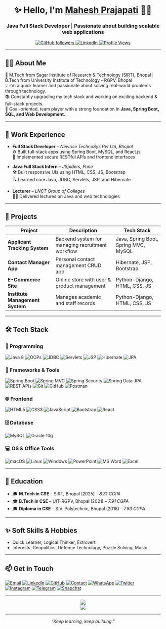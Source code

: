 <div align="center"> 

  # ✨ Hello, I'm [Mahesh Prajapati]((https://github.com/maheshlidhora)) 👨‍💻
  
  <h3 align="center">Java Full Stack Developer | Passionate about building scalable web applications</h3>
  
</div>

<p align="center">
  <a href="https://github.com/maheshlidhora">
    <img src="https://img.shields.io/github/followers/maheshlidhora?label=Follow&style=social" alt="GitHub followers" />
  </a>
  <a href="https://www.linkedin.com/in/maheshlidhora/">
    <img src="https://img.shields.io/badge/LinkedIn-blue?logo=linkedin&logoColor=white" alt="LinkedIn" />
  </a>
  <a href="https://github.com/maheshprajapati" target="_blank">
    <img src="https://komarev.com/ghpvc/?username=maheshprajapati&label=Profile%20Views&color=0e75b6&style=flat" alt="Profile Views">
  </a>
</p>

---

## 🧑‍💻 About Me
🚀 M.Tech from Sagar Institute of Research & Technology (SIRT), Bhopal | B.Tech from University Institute of Technology - RGPV, Bhopal  
💡 I'm a quick learner and passionate about solving real-world problems through technology.  
📚 Constantly upgrading my tech stack and working on exciting backend & full-stack projects.  
🎯 Goal-oriented, team player with a strong foundation in **Java, Spring Boot, SQL, and Web Development**.

---

## 💼 Work Experience

- **Full Stack Developer** – *Newrise TechnoSys Pvt Ltd, Bhopal*  
  ⚙️ Built full-stack apps using Spring Boot, MySQL, and React.js  
  🔧 Implemented secure RESTful APIs and frontend interfaces

- **Java Full Stack Intern** – *JSpiders, Pune*  
  🛠️ Built responsive UIs using HTML, CSS, JS, Bootstrap  
  🔍 Learned core Java, JDBC, Servlets, JSP, and Hibernate

- **Lecturer** – *LNCT Group of Colleges*  
  👨‍🏫 Delivered lectures on Java and web technologies

---

## 🚀 Projects

| Project | Description | Tech Stack |
|--------|-------------|------------|
| **Applicant Tracking System** | Backend system for managing recruitment workflow | Java, Spring Boot, Spring MVC, MySQL |
| **Contact Manager App** | Personal contact management CRUD app | Hibernate, JSP, Bootstrap |
| **E-Commerce Site** | Online store with user & product management | Python-Django, HTML, CSS, JS |
| **Institute Management System** | Manages academic and staff records | Python-Django, HTML, CSS, JS |

---

## 🛠️ Tech Stack

### 🧠 Programming
![Java 8](https://img.shields.io/badge/Java_8-007396.svg?style=for-the-badge&logo=java&logoColor=white)
![OOPs](https://img.shields.io/badge/OOPs-FFA500.svg?style=for-the-badge&logo=object-oriented-programming&logoColor=black)
![JDBC](https://img.shields.io/badge/JDBC-007396.svg?style=for-the-badge&logo=java&logoColor=white)
![Servlets](https://img.shields.io/badge/Servlets-007396.svg?style=for-the-badge&logo=java&logoColor=white)
![JSP](https://img.shields.io/badge/JSP-007396.svg?style=for-the-badge&logo=java&logoColor=white)
![Hibernate](https://img.shields.io/badge/Hibernate-59666C.svg?style=for-the-badge&logo=hibernate&logoColor=white)
![JPA](https://img.shields.io/badge/JPA-007396.svg?style=for-the-badge&logo=java&logoColor=white)

### 🔧 Frameworks & Tools
![Spring Boot](https://img.shields.io/badge/Spring_Boot-6DB33F.svg?style=for-the-badge&logo=spring-boot&logoColor=white)
![Spring MVC](https://img.shields.io/badge/Spring_MVC-6DB33F.svg?style=for-the-badge&logo=spring&logoColor=white)
![Spring Security](https://img.shields.io/badge/Spring_Security-6DB33F.svg?style=for-the-badge&logo=spring-security&logoColor=white)
![Spring Data JPA](https://img.shields.io/badge/Spring_Data_JPA-6DB33F.svg?style=for-the-badge&logo=spring&logoColor=white)
![REST APIs](https://img.shields.io/badge/REST_API-005571.svg?style=for-the-badge&logo=rest&logoColor=white)
![Git](https://img.shields.io/badge/Git-F05032.svg?style=for-the-badge&logo=git&logoColor=white)
![GitHub](https://img.shields.io/badge/GitHub-181717.svg?style=for-the-badge&logo=github&logoColor=white)
![Postman](https://img.shields.io/badge/Postman-FF6C37.svg?style=for-the-badge&logo=postman&logoColor=white)

### 🌐 Frontend
![HTML5](https://img.shields.io/badge/html5-%23E34F26.svg?style=for-the-badge&logo=html5&logoColor=white) 
![CSS3](https://img.shields.io/badge/css3-%231572B6.svg?style=for-the-badge&logo=css3&logoColor=white) 
![JavaScript](https://img.shields.io/badge/javascript-%23323330.svg?style=for-the-badge&logo=javascript&logoColor=%23F7DF1E) 
![Bootstrap](https://img.shields.io/badge/bootstrap-%23563D7C.svg?style=for-the-badge&logo=bootstrap&logoColor=white)
![React](https://img.shields.io/badge/react-%2320232a.svg?style=for-the-badge&logo=react&logoColor=%2361DAFB) 

### 🗄️ Database
![MySQL](https://img.shields.io/badge/MySQL-4479A1.svg?style=for-the-badge&logo=mysql&logoColor=white)
![Oracle 10g](https://img.shields.io/badge/Oracle_10g-F80000.svg?style=for-the-badge&logo=oracle&logoColor=white)

### 💻 OS & Office Tools
![macOS](https://img.shields.io/badge/macOS-000000.svg?style=for-the-badge&logo=macos&logoColor=white)
![Linux](https://img.shields.io/badge/Linux-FCC624.svg?style=for-the-badge&logo=linux&logoColor=black)
![Windows](https://img.shields.io/badge/Windows-0078D6.svg?style=for-the-badge&logo=windows&logoColor=white)
![PowerPoint](https://img.shields.io/badge/PowerPoint-B7472A.svg?style=for-the-badge&logo=microsoft-powerpoint&logoColor=white)
![MS Word](https://img.shields.io/badge/MS_Word-2B579A.svg?style=for-the-badge&logo=microsoft-word&logoColor=white)
![Excel](https://img.shields.io/badge/Excel-217346.svg?style=for-the-badge&logo=microsoft-excel&logoColor=white)

---

## 📜 Education

- 🎓 **M.Tech in CSE** – SIRT, Bhopal (2025) – *8.31 CGPA*
- 🎓 **B.Tech in CSE** – UIT-RGPV, Bhopal (2021) – *7.91 CGPA*
- 🎓 **Diploma in CSE** – S.V. Polytechnic, Bhopal (2018) – *7.83 CGPA*

---

## ✨ Soft Skills & Hobbies

- Quick Learner, Logical Thinker, Extrovert
- Interests: Geopolitics, Defence Technology, Puzzle Solving, Music

---

## 📫 Get in Touch

[![Email](https://img.shields.io/badge/Email-D14836.svg?style=for-the-badge&logo=gmail&logoColor=white)](mailto:mahesh.lidhora@gmail.com)
[![LinkedIn](https://img.shields.io/badge/LinkedIn-0077B5.svg?style=for-the-badge&logo=linkedin&logoColor=white)](https://www.linkedin.com/in/maheshlidhora/)
[![GitHub](https://img.shields.io/badge/GitHub-181717.svg?style=for-the-badge&logo=github&logoColor=white)](https://github.com/maheshlidhora)
[![Contact](https://img.shields.io/badge/Contact-%231DA1F2.svg?style=for-the-badge&logo=telephone&logoColor=white)](tel:+918516030885)
[![WhatsApp](https://img.shields.io/badge/WhatsApp-25D366.svg?style=for-the-badge&logo=whatsapp&logoColor=white)](https://wa.me/918516030885)
[![Twitter](https://img.shields.io/badge/Twitter-%231DA1F2.svg?style=for-the-badge&logo=twitter&logoColor=white)](https://twitter.com/Kumar_m_97)
[![Instagram](https://img.shields.io/badge/Instagram-%23E4405F.svg?style=for-the-badge&logo=instagram&logoColor=white)](https://instagram.com/kumar_m_97)
[![Telegram](https://img.shields.io/badge/Telegram-26A5E4.svg?style=for-the-badge&logo=telegram&logoColor=white)](https://t.me/kumar_m_97)
[![Snapchat](https://img.shields.io/badge/Snapchat-FFFC00.svg?style=for-the-badge&logo=snapchat&logoColor=black)](https://www.snapchat.com/add/kumar_m97)

---

<p align="center">
  <img src="https://github-readme-stats.vercel.app/api?username=maheshlidhora&show_icons=true&theme=tokyonight" />
  <br />
  <img src="https://github-readme-streak-stats.herokuapp.com/?user=maheshlidhora&theme=tokyonight" />
</p>

---

<p align="center">
  <i>“Keep learning, keep building.”</i>
</p>
